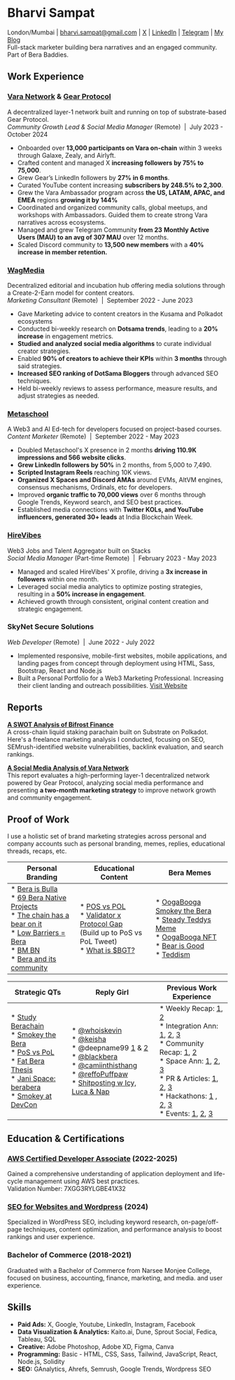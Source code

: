 # **Bharvi Sampat**  
London/Mumbai | bharvi.sampat@gmail.com | [X](https://x.com/bharvisampat) | [LinkedIn](https://www.linkedin.com/in/bharvi-sampat/) | [Telegram](https://t.me/bharvisampat) | [My Blog](https://substack.com/@bharvisampat)  
Full-stack marketer building bera narratives and an engaged community. Part of Bera Baddies.

## **Work Experience**  

### [**Vara Network**](https://vara.network) **& [Gear Protocol](https://gear-tech.io/)**
A decentralized layer-1 network built and running on top of substrate-based Gear Protocol.<br>
*Community Growth Lead & Social Media Manager* (Remote) &nbsp;|&nbsp; July 2023 \- October 2024

* Onboarded over **13,000 participants on Vara on-chain** within 3 weeks through Galaxe, Zealy, and Airlyft.  
* Crafted content and managed X  **increasing followers by 75% to 75,000**.  
* Grew Gear’s LinkedIn followers by **27% in 6 months**.  
* Curated YouTube content increasing **subscribers by 248.5% to 2,300**.  
* Grew the Vara Ambassador program across **the US, LATAM, APAC, and EMEA** regions **growing it by 144%**   
* Coordinated and organized community calls, global meetups, and workshops with Ambassadors. Guided them to create strong Vara narratives across ecosystems.   
* Managed and grew Telegram Community **from 23** **Monthly Active Users (MAU) to an avg of 307 MAU** over 12 months.  
* Scaled Discord community to **13,500 new members** with a **40% increase in member retention.**

### [**WagMedia**](https://thewagmedia.com/)
Decentralized editorial and incubation hub offering media solutions through a Create-2-Earn model for content creators. <br>
*Marketing Consultant* (Remote) &nbsp;|&nbsp; September 2022 \- June 2023

* Gave Marketing advice to content creators in the Kusama and Polkadot ecosystems  
* Conducted bi-weekly research on **Dotsama trends**, leading to a **20% increase** in engagement metrics.  
* **Studied and analyzed social media algorithms** to curate individual creator strategies.  
* Enabled **90% of creators to achieve their KPIs** within **3 months** through said strategies.  
* **Increased SEO ranking of DotSama Bloggers** through advanced SEO techniques.  
* Held bi-weekly reviews to assess performance, measure results, and adjust strategies as needed.


### [**Metaschool**](https://metaschool.so/)  
A Web3 and AI Ed-tech for developers focused on project-based courses. <br>
*Content Marketer*  (Remote) &nbsp;|&nbsp; September 2022 \- May 2023

* Doubled Metaschool's X presence in 2 months **driving 110.9K impressions and 566 website clicks**.  
* **Grew LinkedIn followers by 50%** in 2 months, from 5,000 to 7,490.  
* **Scripted Instagram Reels** reaching 10K views.  
* **Organized X Spaces and Discord AMAs** around EVMs, AltVM engines, consensus mechanisms, Ordinals, etc for developers.  
* Improved **organic traffic to 70,000 views** over 6 months through Google Trends, Keyword search, and SEO best practices.  
* Established media connections with **Twitter KOLs, and YouTube influencers, generated 30+ leads** at India Blockchain Week.

### [**HireVibes**](https://www.hirevibes.com/)
Web3 Jobs and Talent Aggregator built on Stacks <br> 
*Social Media Manager* (Part-time Remote) &nbsp;|&nbsp; February 2023 \- May 2023

* Managed and scaled HireVibes' X profile, driving a **3x increase in followers** within one month.  
* Leveraged social media analytics to optimize posting strategies, resulting in a **50% increase in engagement**.  
* Achieved growth through consistent, original content creation and strategic engagement.

### **SkyNet Secure Solutions**
*Web Developer* (Remote) &nbsp;|&nbsp; June 2022 \- July 2022

* Implemented responsive, mobile-first websites, mobile applications, and landing pages from concept through deployment using HTML, Sass, Bootstrap, React and Node.js  
* Built a Personal Portfolio for a Web3 Marketing Professional. Increasing their client landing and outreach possibilities. [Visit Website](https://pankajdalmia.netlify.app/)   
                                                                                                                                                                       

## **Reports**  

**[A SWOT Analysis of Bifrost Finance](https://github.com/Bharvi-Sampat/A-SWOT-Analysis/blob/main/Report%20-%20A%20SWOT%20Analysis%20of%20Bifrost%20Finance.pdf)**  
A cross-chain liquid staking parachain built on Substrate on Polkadot. Here's a freelance marketing analysis I conducted, focusing on SEO, SEMrush-identified website vulnerabilities, backlink evaluation, and search rankings.

[**A Social Media Analysis of Vara Network**](https://github.com/Bharvi-Sampat/A-SWOT-Analysis/blob/main/A%20Social%20Media%20Analysis%20of%20VARA%20Network.pdf)  
This report evaluates a high-performing layer-1 decentralized network powered by Gear Protocol, analyzing social media performance and presenting **a two-month marketing strategy** to improve network growth and community engagement.

## **Proof of Work**  

I use a holistic set of brand marketing strategies across personal and company accounts such as personal branding, memes, replies, educational threads, recaps, etc.



| **Personal Branding**                                                                                                                                                                                                                                                                                                                                                                                                                                                                                         | **Educational Content**                                                                                                                                                                                                                                                            | **Bera Memes**                                                                                                                                                                                                                                                                                                                                                                                             |
|---------------------------------------------------------------------------------------------------------------------------------------------------------------------------------------------------------------------------------------------------------------------------------------------------------------------------------------------------------------------------------------------------------------------------------------------------------------------------------------------------------------|------------------------------------------------------------------------------------------------------------------------------------------------------------------------------------------------------------------------------------------------------------------------------------|------------------------------------------------------------------------------------------------------------------------------------------------------------------------------------------------------------------------------------------------------------------------------------------------------------------------------------------------------------------------------------------------------------|
| * [Bera is Bulla](https://x.com/bharvisampat/status/1856323735369724020)  <br>* [69 Bera Native Projects](https://x.com/bharvisampat/status/1857805357135040828)  <br>* [The chain has a bear on it](https://x.com/bharvisampat/status/1858058069021790383)  <br>* [Low Barriers \= Bera](https://x.com/bharvisampat/status/1849703616325579095)  <br>* [BM BN](https://x.com/bharvisampat/status/1853452644364243115)  <br>* [Bera and its community](https://x.com/bharvisampat/status/1858545883790352735) | * [POS vs POL](https://x.com/bharvisampat/status/1858427425765707921)  <br>* [Validator x Protocol Gap](https://x.com/bharvisampat/status/1853419785511723039)  <br>  (Build up to PoS vs PoL Tweet)  <br>* [What is $BGT?](https://x.com/bharvisampat/status/1858098228602028480) | * [OogaBooga Smokey the Bera](https://x.com/bharvisampat/status/1859499489872015748)  <br>* [Steady Teddys Meme](https://x.com/bharvisampat/status/1846518282712424806)  <br>* [OogaBooga NFT](https://x.com/bharvisampat/status/1856267758377546177)  <br>* [Bear is Good](https://x.com/bharvisampat/status/1858856204237410353)  <br>* [Teddism](https://x.com/bharvisampat/status/1858905907528430041) |

| **Strategic QTs**                                                                                                                                                                                                                                                                                                                                                                                                                                                                            | **Reply Girl**                                                                                                                                                                                                                                                                                                                                                                                                                                                                                                                                                                                                                     | **Previous Work Experience**                                                                                                                                                                                                                                                                                                                                                                                                                                                                                                                                                                                                                                                                                                                                                                                                                                                                                                                                                                                                                                                                                                                                                                                                                                                                                 |
|----------------------------------------------------------------------------------------------------------------------------------------------------------------------------------------------------------------------------------------------------------------------------------------------------------------------------------------------------------------------------------------------------------------------------------------------------------------------------------------------|------------------------------------------------------------------------------------------------------------------------------------------------------------------------------------------------------------------------------------------------------------------------------------------------------------------------------------------------------------------------------------------------------------------------------------------------------------------------------------------------------------------------------------------------------------------------------------------------------------------------------------|-------------------------------------------------------------------------------------------------------------------------------------------------------------------------------------------------------------------------------------------------------------------------------------------------------------------------------------------------------------------------------------------------------------------------------------------------------------------------------------------------------------------------------------------------------------------------------------------------------------------------------------------------------------------------------------------------------------------------------------------------------------------------------------------------------------------------------------------------------------------------------------------------------------------------------------------------------------------------------------------------------------------------------------------------------------------------------------------------------------------------------------------------------------------------------------------------------------------------------------------------------------------------------------------------------|
| * [Study Berachain](https://x.com/bharvisampat/status/1856518890022391932)  <br>* [Smokey the Bera](https://x.com/bharvisampat/status/1855192705942352339)  <br>* [PoS vs PoL](https://x.com/bharvisampat/status/1858532132282396733)  <br>* [Fat Bera Thesis](https://x.com/bharvisampat/status/1858550163083543002)  <br>* [Jani Space:  berabera](https://x.com/bharvisampat/status/1854023342694756572)  <br>* [Smokey at DevCon](https://x.com/bharvisampat/status/1855874598543470784) | * [@whoiskevin](https://x.com/bharvisampat/status/1858195395354190088)   <br>* [@keisha](https://x.com/bharvisampat/status/1855863452876542079)  <br>* @deepname99 [1](https://x.com/bharvisampat/status/1857799801368150207) & [2](https://x.com/bharvisampat/status/1857773432814899599)  <br>* [@blackbera](https://x.com/bharvisampat/status/1858556352529830363)  <br>* [@camiinthisthang](https://x.com/bharvisampat/status/1856942893203923142)  <br>* [@reffoPuffpaw](https://x.com/bharvisampat/status/1858546239475720636)  <br>* [Shitposting w Icy, Luca & Nap](https://x.com/bharvisampat/status/1859867179006689791) | * Weekly Recap: [1](https://x.com/VaraNetwork/status/1790419328275554690), [2](https://x.com/VaraNetwork/status/1796149623247270068)  <br>* Integration Ann: [1](https://x.com/VaraNetwork/status/1788195680722493770), [2](https://x.com/VaraNetwork/status/1793250529289883758), [3](https://x.com/VaraNetwork/status/1811135809401266262)  <br>* Community Recap: [1](https://x.com/VaraNetwork/status/1784945447641182671), [2](https://x.com/VaraNetwork/status/1782465421477613781)  <br>* Space Ann: [1](https://x.com/VaraNetwork/status/1768955716369334403), [2](https://x.com/VaraNetwork/status/1785690655358066800), [3](https://x.com/VaraNetwork/status/1794727693805891917)  <br>* PR & Articles:  [1](https://x.com/VaraNetwork/status/1823373963084636228), [2](https://x.com/VaraNetwork/status/1780978924312228151), [3](https://x.com/VaraNetwork/status/1771877974272348534)  <br>* Hackathons: [1](https://x.com/VaraNetwork/status/1773726605203939611) , [2](https://x.com/VaraNetwork/status/1776218396721295837), [3](https://x.com/VaraNetwork/status/1814397320966090892)  <br>* Events: [1](https://x.com/VaraNetwork/status/1822981797699010689), [2](https://x.com/VaraNetwork/status/1779894868484989162), [3](https://x.com/VaraNetwork/status/1755565795214823492) |

## **Education & Certifications**  

### **[AWS Certified Developer Associate](https://aws.amazon.com/verification)** (2022-2025)  
Gained a comprehensive understanding of application deployment and life-cycle management using AWS best practices.  
Validation Number: 7XGG3RYLGBE41X32  
### [**SEO for Websites and Wordpress**](https://www.udemy.com/certificate/UC-64d03fea-94c3-444a-b6a2-61fdea827ec9/) (2024)  
Specialized in WordPress SEO, including keyword research, on-page/off-page techniques, content optimization, and performance analysis to boost rankings and user experience.

### **Bachelor of Commerce** (2018-2021)
Graduated with a Bachelor of Commerce from Narsee Monjee College, focused on business, accounting, finance, marketing, and media. and user experience.  

## **Skills**  

- **Paid Ads:** X, Google, Youtube, LinkedIn, Instagram, Facebook  
- **Data Visualization & Analytics:** Kaito.ai, Dune, Sprout Social, Fedica, Tableau, SQL  
- **Creative:** Adobe Photoshop, Adobe XD, Figma, Canva  
- **Programming:**  Basic \- HTML, CSS, Sass, Tailwind, JavaScript, React, Node.js, Solidity  
- **SEO:** GAnalytics, Ahrefs, Semrush, Google Trends, Wordpress SEO
